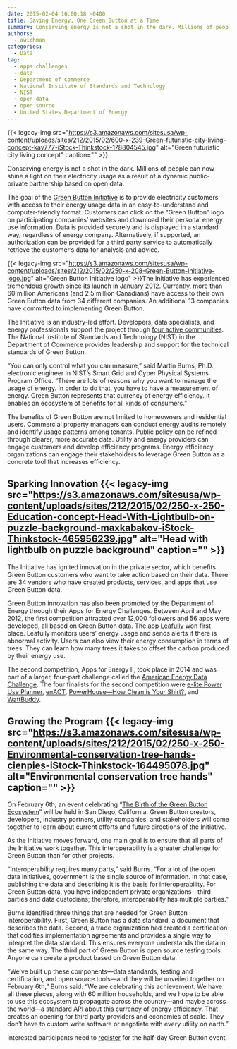 ```yaml
---
date: 2015-02-04 10:00:18 -0400
title: Saving Energy, One Green Button at a Time
summary: Conserving energy is not a shot in the dark. Millions of people can now shine a light on their electricity usage as a result of a dynamic public-private partnership based on open data. The goal of the Green Button Initiative is to provide electricity customers with access to their energy usage data in an easy-to-understand
authors:
  - awichman
categories:
  - Data
tag:
  - apps challenges
  - data
  - Department of Commerce
  - National Institute of Standards and Technology
  - NIST
  - open data
  - open source
  - United States Department of Energy
---
```


{{< legacy-img src="https://s3.amazonaws.com/sitesusa/wp-content/uploads/sites/212/2015/02/600-x-239-Green-futuristic-city-living-concept-kav777-iStock-Thinkstock-178804545.jpg" alt="Green futuristic city living concept" caption="" >}} 

Conserving energy is not a shot in the dark. Millions of people can now shine a light on their electricity usage as a result of a dynamic public-private partnership based on open data.

The goal of the [Green Button Initiative](http://www.greenbuttondata.org/) is to provide electricity customers with access to their energy usage data in an easy-to-understand and computer-friendly format. Customers can click on the &#8220;Green Button&#8221; logo on participating companies’ websites and download their personal energy use information. Data is provided securely and is displayed in a standard way, regardless of energy company. Alternatively, if supported, an authorization can be provided for a third party service to automatically retrieve the customer’s data for analysis and advice.

{{< legacy-img src="https://s3.amazonaws.com/sitesusa/wp-content/uploads/sites/212/2015/02/250-x-208-Green-Button-Initiative-logo.jpg" alt="Green Button Initiative logo" >}}The Initiative has experienced tremendous growth since its launch in January 2012. Currently, more than 60 million Americans (and 2.5 million Canadians) have access to their own Green Button data from 34 different companies. An additional 13 companies have committed to implementing Green Button.

The Initiative is an industry-led effort. Developers, data specialists, and energy professionals support the project through [four active communities](http://www.greenbuttondata.org/community/). The National Institute of Standards and Technology (NIST) in the Department of Commerce provides leadership and support for the technical standards of Green Button.

&#8220;You can only control what you can measure,&#8221; said Martin Burns, Ph.D., electronic engineer in NIST’s Smart Grid and Cyber Physical Systems Program Office. &#8220;There are lots of reasons why you want to manage the usage of energy. In order to do that, you have to have a measurement of energy. Green Button represents that currency of energy efficiency. It enables an ecosystem of benefits for all kinds of consumers.&#8221;

The benefits of Green Button are not limited to homeowners and residential users. Commercial property managers can conduct energy audits remotely and identify usage patterns among tenants. Public policy can be refined through clearer, more accurate data. Utility and energy providers can engage customers and develop efficiency programs. Energy efficiency organizations can engage their stakeholders to leverage Green Button as a concrete tool that increases efficiency.

## Sparking Innovation {{< legacy-img src="https://s3.amazonaws.com/sitesusa/wp-content/uploads/sites/212/2015/02/250-x-250-Education-concept-Head-With-Lightbulb-on-puzzle-background-maxkabakov-iStock-Thinkstock-465956239.jpg" alt="Head with lightbulb on puzzle background" caption="" >}} 

The Initiative has ignited innovation in the private sector, which benefits Green Button customers who want to take action based on their data. There are 34 vendors who have created products, services, and apps that use Green Button data.

Green Button innovation has also been promoted by the Department of Energy through their Apps for Energy Challenges. Between April and May 2012, the first competition attracted over 12,000 followers and 56 apps were developed, all based on Green Button data. The app [Leafully](https://leafully.com/) won first place. Leafully monitors users’ energy usage and sends alerts if there is abnormal activity. Users can also view their energy consumption in terms of trees: They can learn how many trees it takes to offset the carbon produced by their energy use.

The second competition, Apps for Energy II, took place in 2014 and was part of a larger, four-part challenge called the [American Energy Data Challenge](http://energychallenge.energy.gov/). The four finalists for the second competition were [e-lite Power Use Planner](http://energychallenge.energy.gov/a/dtd/e-Lite-Power-Use-Planner-with-Green-Button-Usage-Data/52973-26122), [enACT](http://energychallenge.energy.gov/a/dtd/ENACT/44360-26122), [PowerHouse—How Clean is Your Shirt?](http://energychallenge.energy.gov/a/dtd/PowerHouse-How-Clean-is-Your-Shirt/53038-26122), and [WattBuddy](http://energychallenge.energy.gov/a/dtd/WattBuddy/53024-26122).

## Growing the Program {{< legacy-img src="https://s3.amazonaws.com/sitesusa/wp-content/uploads/sites/212/2015/02/250-x-250-Environmental-conservation-tree-hands-cienpies-iStock-Thinkstock-164495078.jpg" alt="Environmental conservation tree hands" caption="" >}} 

On February 6th, an event celebrating &#8220;[The Birth of the Green Button Ecosystem](https://www.greenbiz.com/event/2015/02/06/birth-green-button-ecosystem)&#8221; will be held in San Diego, California. Green Button creators, developers, industry partners, utility companies, and stakeholders will come together to learn about current efforts and future directions of the Initiative.

As the Initiative moves forward, one main goal is to ensure that all parts of the Initiative work together. This interoperability is a greater challenge for Green Button than for other projects.

&#8220;Interoperability requires many parts,&#8221; said Burns. &#8220;For a lot of the open data initiatives, government is the single source of information. In that case, publishing the data and describing it is the basis for interoperability. For Green Button data, you have independent private organizations—third parties and data custodians; therefore, interoperability has multiple parties.&#8221;

Burns identified three things that are needed for Green Button interoperability. First, Green Button has a data standard, a document that describes the data. Second, a trade organization had created a certification that codifies implementation agreements and provides a single way to interpret the data standard. This ensures everyone understands the data in the same way. The third part of Green Button is open source testing tools. Anyone can create a product based on Green Button data.

&#8220;We’ve built up these components—data standards, testing and certification, and open source tools—and they will be unveiled together on February 6th,&#8221; Burns said. &#8220;We are celebrating this achievement. We have all these pieces, along with 60 million households, and we hope to be able to use this ecosystem to propagate across the country—and maybe across the world—a standard API about this currency of energy efficiency. That creates an opening for third party providers and economies of scale. They don’t have to custom write software or negotiate with every utility on earth.&#8221;

Interested participants need to [register](https://www.eventbrite.com/e/the-birth-of-the-green-button-ecosystem-registration-15034763382) for the half-day Green Button event.